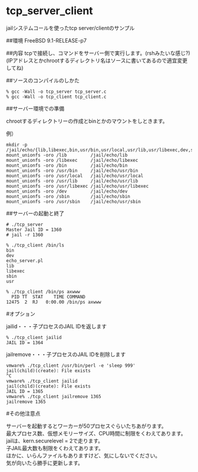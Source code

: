 tcp_server_client
=================

jailシステムコールを使ったtcp server/clientのサンプル

##環境
FreeBSD 9.1-RELEASE-p7

##内容
tcpで接続し、コマンドをサーバー側で実行します。(rshみたいな感じ?)  
(IPアドレスとかchrootするディレクトリ名はソースに書いてあるので適宜変更してね)

##ソースのコンパイルのしかた

```
% gcc -Wall -o tcp_server tcp_server.c
% gcc -Wall -o tcp_client tcp_client.c
```

##サーバー環境での準備

chrootするディレクトリーの作成とbinとかのマウントをしときます。  

例）  
```
mkdir -p /jail/echo/{lib,libexec,bin,usr/bin,usr/local,usr/lib,usr/libexec,dev,sbin,usr/sbin}
mount_unionfs -oro /lib         /jail/echo/lib
mount_unionfs -oro /libexec     /jail/echo/libexec
mount_unionfs -oro /bin         /jail/echo/bin
mount_unionfs -oro /usr/bin     /jail/echo/usr/bin
mount_unionfs -oro /usr/local   /jail/echo/usr/local
mount_unionfs -oro /usr/lib     /jail/echo/usr/lib
mount_unionfs -oro /usr/libexec /jail/echo/usr/libexec
mount_unionfs -oro /dev         /jail/echo/dev
mount_unionfs -oro /sbin        /jail/echo/sbin
mount_unionfs -oro /usr/sbin    /jail/echo/usr/sbin
```

##サーバーの起動と終了

```
# ./tcp_server
Master Jail ID = 1360
# jail -r 1360
```

```クライアントからの接続
% ./tcp_client /bin/ls
bin
dev
echo_server.pl
lib
libexec
sbin
usr

% ./tcp_client /bin/ps axwww
  PID TT  STAT    TIME COMMAND
12475  2  RJ   0:00.00 /bin/ps axwww
```

#オプション

jailid・・・子プロセスのJAIL IDを返します

```jailid
% ./tcp_client jailid
JAIL ID = 1364
```

jailremove・・・子プロセスのJAIL IDを削除します

```jailremove
vmware% ./tcp_client /usr/bin/perl -e 'sleep 999'
jail(child)(create): File exists
^C
vmware% ./tcp_client jailid
jail(child)(create): File exists
JAIL ID = 1365
vmware% ./tcp_client jailremove 1365
jailremove 1365
```

#その他注意点

サーバーを起動するとワーカーが50プロセスぐらいたちあがります。  
最大プロセス数、仮想メモリーサイズ、CPU時間に制限をくわえてあります。  
jailは、kern.securelevel = 2で走ります。  
子JAIL最大数も制限をくわえてあります。  
ほかに、いらんファイルもありますけど、気にしないでください。  
気が向いたら勝手に更新します。
